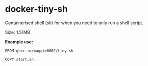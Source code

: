 # docker-tiny-sh

Containerised shell (sh) for when you need to only run a shell script.

Size: 1.51MB

<b>Example use:</b>

```
FROM ghcr.io/maggie0002/tiny-sh

COPY start.sh .
```
